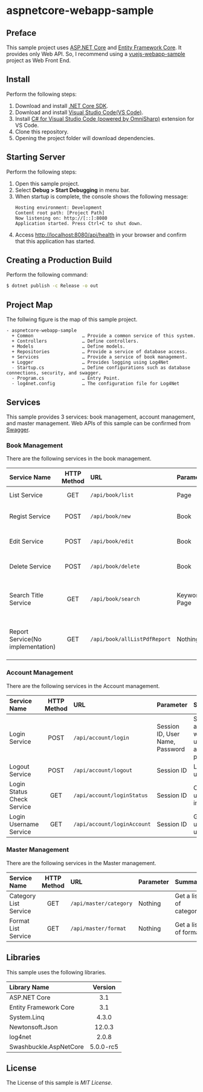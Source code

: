 # aspnetcore-webapp-sample

## Preface
This sample project uses [ASP.NET Core](https://docs.microsoft.com/en-us/aspnet/core/) and [Entity Framework Core](https://docs.microsoft.com/en-us/ef/core/). It provides only Web API. So, I recommend using a [vuejs-webapp-sample](https://github.com/ybkuroki/vuejs-webapp-sample) project as Web Front End.

## Install
Perform the following steps:

1. Download and install [.NET Core SDK](https://www.microsoft.com/net/download).
1. Download and install [Visual Studio Code(VS Code)](https://code.visualstudio.com/).
1. Install [C# for Visual Studio Code (powered by OmniSharp)](https://github.com/OmniSharp/omnisharp-vscode) extension for VS Code.
1. Clone this repository.
1. Opening the project folder will download dependencies.

## Starting Server
Perform the following steps:

1. Open this sample project.
1. Select **Debug > Start Debugging** in menu bar.
1. When startup is complete, the console shows the following message:
    ```
    Hosting environment: Development
    Content root path: [Project Path]
    Now listening on: http://[::]:8080
    Application started. Press Ctrl+C to shut down.
    ```
1. Access [http://localhost:8080/api/health](http://localhost:8080/api/health) in your browser and confirm that this application has started.

## Creating a Production Build
Perform the following command:

```bash
$ dotnet publish -c Release -o out
```

## Project Map
The follwing figure is the map of this sample project.

```
- aspnetcore-webapp-sample
  + Common                  … Provide a common service of this system.
  + Controllers             … Define controllers.
  + Models                  … Define models.
  + Repositories            … Provide a service of database access.
  + Services                … Provide a service of book management.
  + Logger                  … Provides logging using Log4Net
  - Startup.cs              … Define configurations such as database connections, security, and swagger.
  - Program.cs              … Entry Point.
  - log4net.config          … The configuration file for Log4Net
```

## Services
This sample provides 3 services: book management, account management, and master management. Web APIs of this sample can be confirmed from [Swagger](http://localhost:8080/swagger).

### Book Management
There are the following services in the book management.

|Service Name|HTTP Method|URL|Parameter|Summary|
|:---|:---:|:---|:---|:---|
|List Service|GET|``/api/book/list``|Page|Get a list of books.|
|Regist Service|POST|``/api/book/new``|Book|Regist a book data.|
|Edit Service|POST|``/api/book/edit``|Book|Edit a book data.|
|Delete Service|POST|``/api/book/delete``|Book|Delete a book data.|
|Search Title Service|GET|``/api/book/search``|Keyword, Page|Search a title with  the specified keyword.|
|Report Service(No implementation)|GET|``/api/book/allListPdfReport``|Nothing|Output a list of books to the PDF file.|

### Account Management
There are the following services in the Account management.

|Service Name|HTTP Method|URL|Parameter|Summary|
|:---|:---:|:---|:---|:---|
|Login Service|POST|``/api/account/login``|Session ID, User Name, Password|Session authentication with username and password.|
|Logout Service|POST|``/api/account/logout``|Session ID|Logout a user.|
|Login Status Check Service|GET|``/api/account/loginStatus``|Session ID|Check if the user is logged in.|
|Login Username Service|GET|``/api/account/loginAccount``|Session ID|Get the login user's username.|

### Master Management
There are the following services in the Master management.

|Service Name|HTTP Method|URL|Parameter|Summary|
|:---|:---:|:---|:---|:---|
|Category List Service|GET|``/api/master/category``|Nothing|Get a list of categories.|
|Format List Service|GET|``/api/master/format``|Nothing|Get a list of formats.|

## Libraries
This sample uses the following libraries.

|Library Name|Version|
|:---|:---:|
|ASP.NET Core|3.1|
|Entity Framework Core|3.1|
|System.Linq|4.3.0|
|Newtonsoft.Json|12.0.3|
|log4net|2.0.8|
|Swashbuckle.AspNetCore|5.0.0-rc5|

## License
The License of this sample is *MIT License*.
